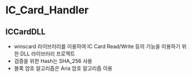# IC_Card_Handler

## ICCardDLL
* winscard 라이브러리를 이용하여 IC Card Read/Write 등의 기능을 이용하기 위한 DLL 라이브러리 프로젝트
* 검증을 위한 Hash는 SHA_256 사용
* 블록 암호 알고리즘은 Aria 암호 알고리즘 이용
